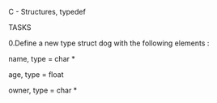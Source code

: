 C - Structures, typedef

TASKS

0.Define a new type struct dog with the following elements :

name, type = char * 

age, type = float

owner, type = char *


